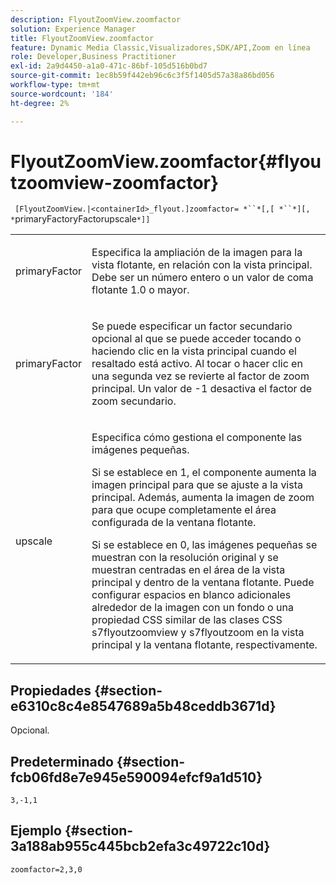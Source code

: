 ```yaml
---
description: FlyoutZoomView.zoomfactor
solution: Experience Manager
title: FlyoutZoomView.zoomfactor
feature: Dynamic Media Classic,Visualizadores,SDK/API,Zoom en línea
role: Developer,Business Practitioner
exl-id: 2a9d4450-a1a0-471c-86bf-105d516b0bd7
source-git-commit: 1ec8b59f442eb96c6c3f5f1405d57a38a86bd056
workflow-type: tm+mt
source-wordcount: '184'
ht-degree: 2%

---
```


# FlyoutZoomView.zoomfactor{#flyoutzoomview-zoomfactor}

` [FlyoutZoomView.|<containerId>_flyout.]zoomfactor= *``*[,[ *``*][, *`primaryFactoryFactorupscale`*]]`

<table id="table_9B98C97485DD4DEB8A6ECBCE8DF6B886"> 
 <tbody> 
  <tr> 
   <td colname="col1"> <p> <span class="codeph"> <span class="varname"> primaryFactor</span> </span> </p> </td> 
   <td colname="col2"> <p> Especifica la ampliación de la imagen para la vista flotante, en relación con la vista principal. Debe ser un número entero o un valor de coma flotante <span class="codeph"> 1.0</span> o mayor. </p> </td> 
  </tr> 
  <tr> 
   <td colname="col1"> <p> <span class="codeph"> <span class="varname"> primaryFactor</span> </span> </p> </td> 
   <td colname="col2"> <p> Se puede especificar un factor secundario opcional al que se puede acceder tocando o haciendo clic en la vista principal cuando el resaltado está activo. Al tocar o hacer clic en una segunda vez se revierte al factor de zoom principal. Un valor de <span class="codeph"> -1</span> desactiva el factor de zoom secundario. </p> </td> 
  </tr> 
  <tr> 
   <td colname="col1"> <p><span class="codeph"><span class="varname"> upscale</span></span> </p> </td> 
   <td colname="col2"> <p>Especifica cómo gestiona el componente las imágenes pequeñas. </p> <p>Si se establece en <span class="codeph"> 1</span>, el componente aumenta la imagen principal para que se ajuste a la vista principal. Además, aumenta la imagen de zoom para que ocupe completamente el área configurada de la ventana flotante. </p> <p>Si se establece en <span class="codeph"> 0</span>, las imágenes pequeñas se muestran con la resolución original y se muestran centradas en el área de la vista principal y dentro de la ventana flotante. Puede configurar espacios en blanco adicionales alrededor de la imagen con un fondo o una propiedad CSS similar de las clases CSS <span class="codeph"> s7flyoutzoomview</span> y <span class="codeph"> s7flyoutzoom</span> en la vista principal y la ventana flotante, respectivamente. </p> </td> 
  </tr> 
 </tbody> 
</table>

## Propiedades {#section-e6310c8c4e8547689a5b48ceddb3671d}

Opcional.

## Predeterminado {#section-fcb06fd8e7e945e590094efcf9a1d510}

`3,-1,1`

## Ejemplo {#section-3a188ab955c445bcb2efa3c49722c10d}

`zoomfactor=2,3,0`
